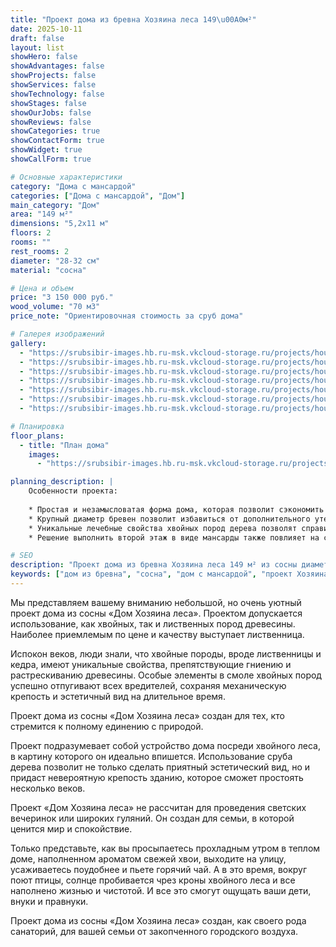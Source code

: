 ```yaml
---
title: "Проект дома из бревна Хозяина леса 149\u00A0м²"
date: 2025-10-11
draft: false
layout: list
showHero: false
showAdvantages: false
showProjects: false
showServices: false
showTechnology: false
showStages: false
showOurJobs: false
showReviews: false
showCategories: true
showContactForm: true
showWidget: true
showCallForm: true

# Основные характеристики
category: "Дома с мансардой"
categories: ["Дома с мансардой", "Дом"]
main_category: "Дом"
area: "149 м²"
dimensions: "5,2x11 м"
floors: 2
rooms: ""
rest_rooms: 2
diameter: "28-32 см"
material: "сосна"

# Цена и объем
price: "3 150 000 руб."
wood_volume: "70 м3"
price_note: "Ориентировочная стоимость за сруб дома"

# Галерея изображений
gallery:
  - "https://srubsibir-images.hb.ru-msk.vkcloud-storage.ru/projects/houses/hoziain-149/hoziain-149-1.jpg"
  - "https://srubsibir-images.hb.ru-msk.vkcloud-storage.ru/projects/houses/hoziain-149/hoziain-149-2.jpg"
  - "https://srubsibir-images.hb.ru-msk.vkcloud-storage.ru/projects/houses/hoziain-149/hoziain-149-3.jpg"
  - "https://srubsibir-images.hb.ru-msk.vkcloud-storage.ru/projects/houses/hoziain-149/hoziain-149-4.jpg"
  - "https://srubsibir-images.hb.ru-msk.vkcloud-storage.ru/projects/houses/hoziain-149/hoziain-149-5.jpg"
  - "https://srubsibir-images.hb.ru-msk.vkcloud-storage.ru/projects/houses/hoziain-149/hoziain-149-6.jpg"
  - "https://srubsibir-images.hb.ru-msk.vkcloud-storage.ru/projects/houses/hoziain-149/hoziain-149-7.jpg"

# Планировка
floor_plans:
  - title: "План дома"
    images:
      - "https://srubsibir-images.hb.ru-msk.vkcloud-storage.ru/projects/houses/hoziain-149/hoziain-149-7.jpg"

planning_description: |
    Особенности проекта:
    
    * Простая и незамысловатая форма дома, которая позволит сэкономить на строительстве дома и полностью использовать полезную площадь, которая составляет порядка 150 м2;
    * Крупный диаметр бревен позволит избавиться от дополнительного утепления и отделки. А его тепловая защита сможет выдержать лютые морозы в -50 °С;
    * Уникальные лечебные свойства хвойных пород дерева позволят справиться с хроническими заболеваниями дыхательных путей, укрепят иммунитет и снимут нервное напряжение после тяжелых трудовых будней;
    * Решение выполнить второй этаж в виде мансарды также повлияет на стоимость строительства в сторону удешевления. Плюс, такой вид крыши делает проект «Дом Хозяина леса» более природным, будто он простоял здесь уже несколько десятков лет.

# SEO
description: "Проект дома из бревна Хозяина леса 149 м² из сосны диаметром 28-32 см. Уютный дом с мансардой для спокойной семейной жизни среди хвойного леса."
keywords: ["дом из бревна", "сосна", "дом с мансардой", "проект Хозяина леса", "149 м²", "загородный дом", "экологичный дом"]
---
```


Мы представляем вашему вниманию небольшой, но очень уютный проект дома из сосны «Дом Хозяина леса». Проектом допускается использование, как хвойных, так и лиственных пород древесины. Наиболее приемлемым по цене и качеству выступает лиственница.

Испокон веков, люди знали, что хвойные породы, вроде лиственницы и кедра, имеют уникальные свойства, препятствующие гниению и растрескиванию древесины. Особые элементы в смоле хвойных пород успешно отпугивают всех вредителей, сохраняя механическую крепость и эстетичный вид на длительное время.

Проект дома из сосны «Дом Хозяина леса» создан для тех, кто стремится к полному единению с природой.

Проект подразумевает собой устройство дома посреди хвойного леса, в картину которого он идеально впишется. Использование сруба дерева позволит не только сделать приятный эстетический вид, но и придаст невероятную крепость зданию, которое сможет простоять несколько веков.

Проект «Дом Хозяина леса» не рассчитан для проведения светских вечеринок или широких гуляний. Он создан для семьи, в которой ценится мир и спокойствие.

Только представьте, как вы просыпаетесь прохладным утром в теплом доме, наполненном ароматом свежей хвои, выходите на улицу, усаживаетесь поудобнее и пьете горячий чай. А в это время, вокруг поют птицы, солнце пробивается чрез кроны хвойного леса и все наполнено жизнью и чистотой. И все это смогут ощущать ваши дети, внуки и правнуки.

Проект дома из сосны «Дом Хозяина леса» создан, как своего рода санаторий, для вашей семьи от закопченного городского воздуха.